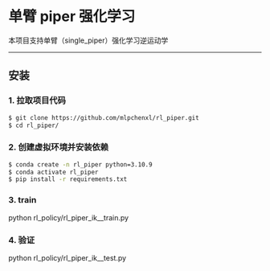 #  单臂 piper 强化学习

本项目支持单臂（single_piper）强化学习逆运动学

---


## 安装

### 1. 拉取项目代码
```bash
$ git clone https://github.com/mlpchenxl/rl_piper.git
$ cd rl_piper/
```
### 2. 创建虚拟环境并安装依赖
```bash
$ conda create -n rl_piper python=3.10.9
$ conda activate rl_piper
$ pip install -r requirements.txt
```

### 3. train
python rl_policy/rl_piper_ik__train.py

### 4. 验证
python rl_policy/rl_piper_ik__test.py



